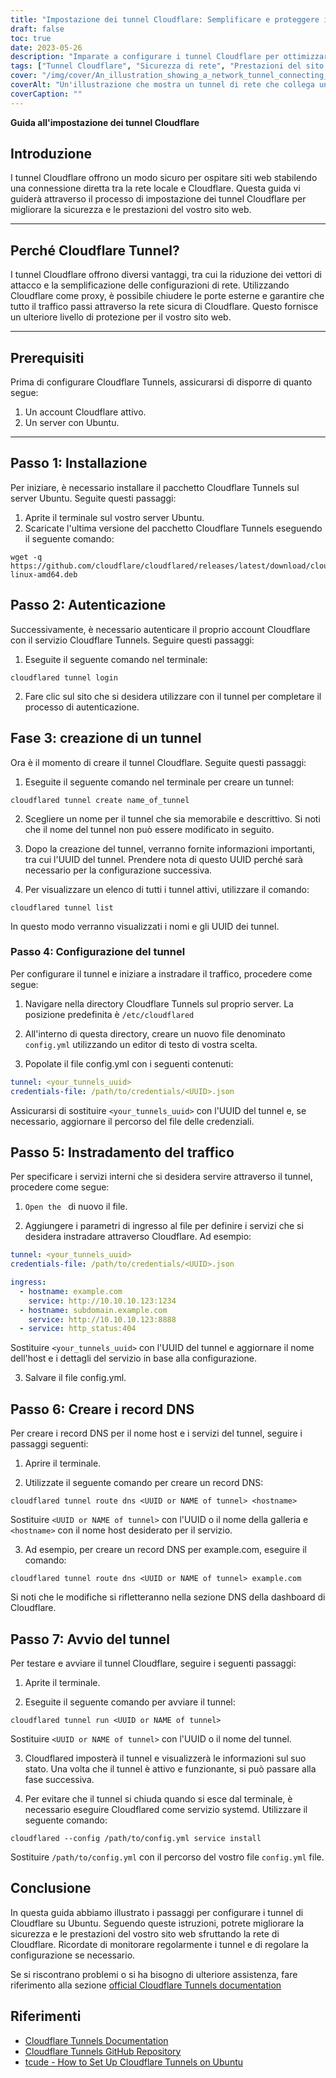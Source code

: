 ```yaml
---
title: "Impostazione dei tunnel Cloudflare: Semplificare e proteggere il traffico di rete"
draft: false
toc: true
date: 2023-05-26
description: "Imparate a configurare i tunnel Cloudflare per ottimizzare e proteggere il traffico di rete, migliorando le prestazioni e la sicurezza."
tags: ["Tunnel Cloudflare", "Sicurezza di rete", "Prestazioni del sito web", "Server proxy", "Web Traffic", "Configurazione della rete", "Server Ubuntu", "Account Cloudflare", "Autenticazione", "Creazione del tunnel", "Instradamento del traffico", "Registri DNS", "Connessione sicura", "Hosting del sito web", "Servizio Proxy", "Protezione della rete", "Ottimizzazione delle prestazioni", "Integrazione di Cloudflare", "Configurazione del server", "Crittografia del traffico", "Gestione del traffico di rete", "Hosting web sicuro", "Sicurezza del sito web", "Configurazione di Ubuntu", "Tecnologia di tunneling", "Servizi Cloudflare", "Prestazioni di rete", "Sicurezza web", "Sicurezza del server", "Gestione del traffico", "Proxy Cloudflare"]
cover: "/img/cover/An_illustration_showing_a_network_tunnel_connecting_a_local.png"
coverAlt: "Un'illustrazione che mostra un tunnel di rete che collega un server locale al logo Cloudflare, a simboleggiare il traffico di rete sicuro e snello."
coverCaption: ""
---
```


**Guida all'impostazione dei tunnel Cloudflare**

## Introduzione
I tunnel Cloudflare offrono un modo sicuro per ospitare siti web stabilendo una connessione diretta tra la rete locale e Cloudflare. Questa guida vi guiderà attraverso il processo di impostazione dei tunnel Cloudflare per migliorare la sicurezza e le prestazioni del vostro sito web.

______

## Perché Cloudflare Tunnel?
I tunnel Cloudflare offrono diversi vantaggi, tra cui la riduzione dei vettori di attacco e la semplificazione delle configurazioni di rete. Utilizzando Cloudflare come proxy, è possibile chiudere le porte esterne e garantire che tutto il traffico passi attraverso la rete sicura di Cloudflare. Questo fornisce un ulteriore livello di protezione per il vostro sito web.

______

## Prerequisiti
Prima di configurare Cloudflare Tunnels, assicurarsi di disporre di quanto segue:

1. Un account Cloudflare attivo.
2. Un server con Ubuntu.

______

## Passo 1: Installazione
Per iniziare, è necessario installare il pacchetto Cloudflare Tunnels sul server Ubuntu. Seguite questi passaggi:

1. Aprite il terminale sul vostro server Ubuntu.
2. Scaricate l'ultima versione del pacchetto Cloudflare Tunnels eseguendo il seguente comando:

```shell
wget -q https://github.com/cloudflare/cloudflared/releases/latest/download/cloudflared-linux-amd64.deb
```

## Passo 2: Autenticazione
Successivamente, è necessario autenticare il proprio account Cloudflare con il servizio Cloudflare Tunnels. Seguire questi passaggi:

1. Eseguite il seguente comando nel terminale:

```shell
cloudflared tunnel login
```

2. Fare clic sul sito che si desidera utilizzare con il tunnel per completare il processo di autenticazione.

## Fase 3: creazione di un tunnel

Ora è il momento di creare il tunnel Cloudflare. Seguite questi passaggi:

1. Eseguite il seguente comando nel terminale per creare un tunnel:

```shell
cloudflared tunnel create name_of_tunnel
```

2. Scegliere un nome per il tunnel che sia memorabile e descrittivo. Si noti che il nome del tunnel non può essere modificato in seguito.

3. Dopo la creazione del tunnel, verranno fornite informazioni importanti, tra cui l'UUID del tunnel. Prendere nota di questo UUID perché sarà necessario per la configurazione successiva.

4. Per visualizzare un elenco di tutti i tunnel attivi, utilizzare il comando:

```shell
cloudflared tunnel list
```

In questo modo verranno visualizzati i nomi e gli UUID dei tunnel.

### Passo 4: Configurazione del tunnel

Per configurare il tunnel e iniziare a instradare il traffico, procedere come segue:

1. Navigare nella directory Cloudflare Tunnels sul proprio server. La posizione predefinita è `/etc/cloudflared`

2. All'interno di questa directory, creare un nuovo file denominato `config.yml` utilizzando un editor di testo di vostra scelta.

3. Popolate il file config.yml con i seguenti contenuti:

```yaml
tunnel: <your_tunnels_uuid>
credentials-file: /path/to/credentials/<UUID>.json
```

Assicurarsi di sostituire `<your_tunnels_uuid>` con l'UUID del tunnel e, se necessario, aggiornare il percorso del file delle credenziali.

## Passo 5: Instradamento del traffico

Per specificare i servizi interni che si desidera servire attraverso il tunnel, procedere come segue:

1. `Open the ` di nuovo il file.

2. Aggiungere i parametri di ingresso al file per definire i servizi che si desidera instradare attraverso Cloudflare. Ad esempio:

```yaml
tunnel: <your_tunnels_uuid>
credentials-file: /path/to/credentials/<UUID>.json

ingress:
  - hostname: example.com
    service: http://10.10.10.123:1234
  - hostname: subdomain.example.com
    service: http://10.10.10.123:8888
  - service: http_status:404

```

Sostituire `<your_tunnels_uuid>` con l'UUID del tunnel e aggiornare il nome dell'host e i dettagli del servizio in base alla configurazione.

3. Salvare il file config.yml.


## Passo 6: Creare i record DNS

Per creare i record DNS per il nome host e i servizi del tunnel, seguire i passaggi seguenti:

1. Aprire il terminale.

2. Utilizzate il seguente comando per creare un record DNS:

```shell
cloudflared tunnel route dns <UUID or NAME of tunnel> <hostname>
```
Sostituire `<UUID or NAME of tunnel>` con l'UUID o il nome della galleria e `<hostname>` con il nome host desiderato per il servizio.

3. Ad esempio, per creare un record DNS per example.com, eseguire il comando:

```shell
cloudflared tunnel route dns <UUID or NAME of tunnel> example.com
```

Si noti che le modifiche si rifletteranno nella sezione DNS della dashboard di Cloudflare.

## Passo 7: Avvio del tunnel

Per testare e avviare il tunnel Cloudflare, seguire i seguenti passaggi:

1. Aprite il terminale.

2. Eseguite il seguente comando per avviare il tunnel:

```shell
cloudflared tunnel run <UUID or NAME of tunnel>
```

Sostituire `<UUID or NAME of tunnel>` con l'UUID o il nome del tunnel.

3. Cloudflared imposterà il tunnel e visualizzerà le informazioni sul suo stato. Una volta che il tunnel è attivo e funzionante, si può passare alla fase successiva.

4. Per evitare che il tunnel si chiuda quando si esce dal terminale, è necessario eseguire Cloudflared come servizio systemd. Utilizzare il seguente comando:

```shell
cloudflared --config /path/to/config.yml service install
```

Sostituire `/path/to/config.yml` con il percorso del vostro file `config.yml` file.

## Conclusione

In questa guida abbiamo illustrato i passaggi per configurare i tunnel di Cloudflare su Ubuntu. Seguendo queste istruzioni, potrete migliorare la sicurezza e le prestazioni del vostro sito web sfruttando la rete di Cloudflare. Ricordate di monitorare regolarmente i tunnel e di regolare la configurazione se necessario.

Se si riscontrano problemi o si ha bisogno di ulteriore assistenza, fare riferimento alla sezione [official Cloudflare Tunnels documentation](https://developers.cloudflare.com/cloudflare-one/connections/connect-apps/install-and-setup/tunnel-guide/)


## Riferimenti
- [Cloudflare Tunnels Documentation](https://developers.cloudflare.com/cloudflare-one/connections/connect-apps/install-and-setup/tunnel-guide/)
- [Cloudflare Tunnels GitHub Repository](https://github.com/cloudflare/cloudflared)
- [tcude - How to Set Up Cloudflare Tunnels on Ubuntu](https://tcude.net/creating-cloudflare-tunnels-on-ubuntu/)